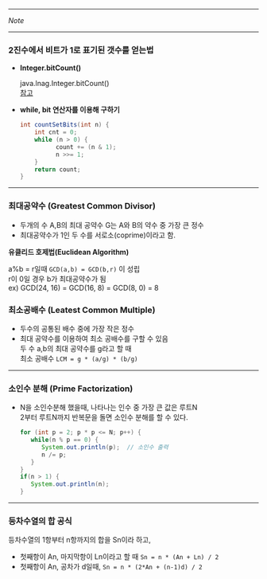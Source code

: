 - - -      
<i> Note </i>     
- - -     
     

### 2진수에서 비트가 1로 표기된 갯수를 얻는법
    
* <b> Integer.bitCount() </b>      
  
  java.lnag.Integer.bitCount()    
  [참고](https://www.tutorialspoint.com/java/lang/integer_bitcount.htm)   
  
* <b> while, bit 연산자를 이용해 구하기 </b>        
  
  ```java
  int countSetBits(int n) {
      int cnt = 0;
      while (n > 0) {
            count += (n & 1);
            n >>= 1;
      }
      return count;
  }
  ```        
  
- - -  
   
### 최대공약수 (Greatest Common Divisor)     
  
* 두개의 수 A,B의 최대 공약수 G는 A와 B의 약수 중 가장 큰 정수  
* 최대공약수가 1인 두 수를 서로소(coprime)이라고 함.  
   
<b> 유클리드 호제법(Euclidean Algorithm) </b>   
  
a%b = r일때 `GCD(a,b) = GCD(b,r)` 이 성립      
r이 0일 경우 b가 최대공약수가 됨  
ex) GCD(24, 16) = GCD(16, 8) = GCD(8, 0) = 8  
  
    
### 최소공배수 (Leatest Common Multiple)  
   
* 두수의 공통된 배수 중에 가장 작은 정수  
* 최대 공약수를 이용하여 최소 공배수를 구할 수 있음  
  두 수 a,b의 최대 공약수를 g라고 할 때  
  최소 공배수 `LCM = g * (a/g) * (b/g)`   
     
- - -    
 
   
### 소인수 분해 (Prime Factorization)   
    
* N을 소인수분해 했을때, 나타나는 인수 중 가장 큰 값은 루트N  
  2부터 루트N까지 반복문을 돌면 소인수 분해를 할 수 있다.   
   
  ```java    
  for (int p = 2; p * p <= N; p++) {
     while(n % p == 0) {
        System.out.println(p);  // 소인수 출력  
        n /= p;
     }
  }
  if(n > 1) {
     System.out.println(n);  
  }
  ```
  
- - -   
 
   
### 등차수열의 합 공식  
  
등차수열의 1항부터 n항까지의 합을 Sn이라 하고,  
* 첫째항이 An, 마지막항이 Ln이라고 할 때 `Sn = n * (An + Ln) / 2`     
* 첫째항이 An, 공차가 d일때, `Sn = n * (2*An + (n-1)d) / 2`  
   
       
    
  
    
  
  

